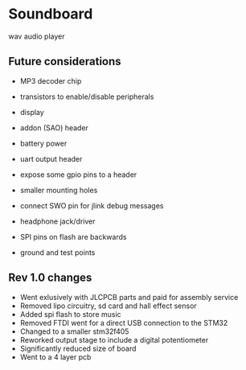 # Soundboard

wav audio player

## Future considerations

- MP3 decoder chip
- transistors to enable/disable peripherals
- display
- addon (SAO)  header
- battery power

- uart output header
- expose some gpio pins to a header
- smaller mounting holes
- connect SWO pin for jlink debug messages
- headphone jack/driver

- SPI pins on flash are backwards
- ground and test points

## Rev 1.0 changes

- Went exlusively with JLCPCB parts and paid for assembly service
- Removed lipo circuitry, sd card and hall effect sensor
- Added spi flash to store music
- Removed FTDI went for a direct USB connection to the STM32
- Changed to a smaller stm32f405
- Reworked output stage to include a digital potentiometer
- Significantly reduced size of board
- Went to a 4 layer pcb
